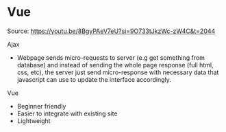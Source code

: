 # Vue

Source:
https://youtu.be/8BgyPAeV7eU?si=9O733tJkzWc-zW4C&t=2044

Ajax
* Webpage sends micro-requests to server (e.g get something from database) and instead of sending the whole page response (full html, css, etc), the server just send micro-response with necessary data that javascript can use to update the interface accordingly.

Vue
* Beginner friendly
* Easier to integrate with existing site
* Lightweight